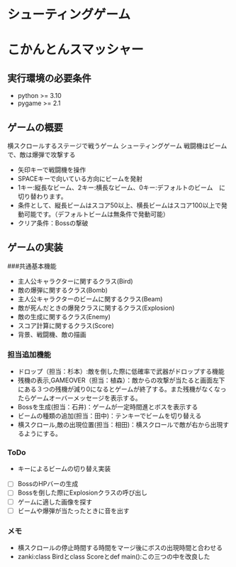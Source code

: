 
# シューティングゲーム
# こかんとんスマッシャー

## 実行環境の必要条件
* python >= 3.10
* pygame >= 2.1

## ゲームの概要
横スクロールするステージで戦うゲーム
シューティングゲーム
戦闘機はビームで、敵は爆弾で攻撃する
* 矢印キーで戦闘機を操作
* SPACEキーで向いている方向にビームを発射
* 1キー:縦長なビーム、2キー:横長なビーム、0キー:デフォルトのビーム　に切り替わります。
* 条件として、縦長ビームはスコア50以上、横長ビームはスコア100以上で発動可能です。（デフォルトビームは無条件で発動可能）
* クリア条件：Bossの撃破
## ゲームの実装
###共通基本機能
* 主人公キャラクターに関するクラス(Bird)
* 敵の爆弾に関するクラス(Bomb)
* 主人公キャラクターのビームに関するクラス(Beam)
* 敵が死んだときの爆発クラスに関するクラス(Explosion)
* 敵の生成に関するクラス(Enemy)
* スコア計算に関するクラス(Score)
* 背景、戦闘機、敵の描画
### 担当追加機能
* ドロップ（担当：杉本）:敵を倒した際に低確率で武器がドロップする機能
* 残機の表示,GAMEOVER（担当：植森）：敵からの攻撃が当たると画面左下にある３つの残機が減り0になるとゲームが終了する。また残機がなくなったらゲームオーバーメッセージを表示する。
* Bossを生成(担当：石井)：ゲームが一定時間進とボスを表示する
* ビームの種類の追加(担当：田中)：テンキーでビームを切り替える
* 横スクロール,敵の出現位置(担当：相田)：横スクロールで敵が右から出現するようにする。


### ToDo
- キーによるビームの切り替え実装
- [ ] BossのHPバーの生成
- [ ] Bossを倒した際にExplosionクラスの呼び出し
- [ ] ゲームに適した画像を探す
- [ ] ビームや爆弾が当たったときに音を出す
### メモ
* 横スクロールの停止時間する時間をマージ後にボスの出現時間と合わせる
* zanki:class Birdとclass Scoreとdef main():この三つの中を改良した

